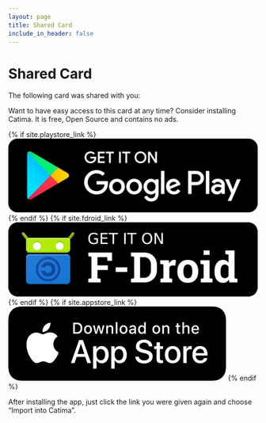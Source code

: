 ```yaml
---
layout: page
title: Shared Card
include_in_header: false
---
```


# Shared Card

The following card was shared with you:

<div id="sharedCardInfo" class="cardStyle" itemscope itemtype="https://schema.org/ProgramMembership">
    <strong id="sharedCardInfoStore" itemprop="hostingOrganization"></strong>
    <p><canvas id="sharedCardInfoBarcode"></canvas></p>
    <div id="sharedCardInfoCardID" itemprop="membershipNumber"></div>
    <div id="sharedCardInfoBalance"></div>
    <div id="sharedCardInfoExpiry"></div>
    <div id="sharedCardInfoNote"></div>
</div>

Want to have easy access to this card at any time? Consider installing Catima. It is free, Open Source and contains no ads.

<div>
    {% if site.playstore_link %}
        <a class="playStoreLink" href="{{site.playstore_link}}"><img class="playStore" src="/assets/playstore.png"></a>
    {% endif %}
    {% if site.fdroid_link %}
        <a class="fdroidLink" href="{{site.fdroid_link}}"><img class="fdroid" src="/assets/fdroid.png"></a>
    {% endif %}
    {% if site.appstore_link %}
        <a class="appStoreLink" href="{{site.appstore_link}}"><img class="appStore" src="/assets/appstore.png"></a>
    {% endif %}
</div>

After installing the app, just click the link you were given again and choose “Import into Catima”.

<script src="/assets/bwip-js-min.js"></script>
<script>
function androidToRGBA (color) {
  var colorArray = [];
  // split android color string into it's R,G,B and A components
  for (var i = 0; i < 4; i++) {
    colorArray.push(color % 256);
    color >>>= 8;
  }
  // remove alpha value from the original array
  // and store it as it"s own variable
  var alpha = colorArray.pop() / 255;
  // return the color in RGBA format
  return `rgba(${colorArray.reverse()},${alpha})`.replace("-", "");
}

function getTextColor (backgroundColor) {
  var rgba = backgroundColor.replace("rgba(", "").replace(")", "");
  var r = rgba.split(",")[0];
  var g = rgba.split(",")[1];
  var b = rgba.split(",")[2];
  // get YIQ ratio
  var yiq = ((r * 299) + (g * 587) + (b * 114)) / 1000;
  // return better contrasting color
  return (yiq >= 128) ? "black" : "white";
}

var setField = function(fieldName, value) {
  document.getElementById(`sharedCardInfo${fieldName}`).innerText = value;
}

var setProperty = function(propertyName, value) {
  document.documentElement.style.setProperty(propertyName, value)
}

if (window.location.hash) {
  var parts = decodeURIComponent(window.location.hash.substring(1)).split("&");

  // Defaults
  var data = {
      "store": null,
      "cardid": null,
      "barcodeid": null,
      "barcodetype": null,
      "balancetype": null,
      "expiry": null,
      "headercolor": null
  };

  parts.forEach(function(part) {
      kv = part.split("=", 2);
      key = kv[0];
      value = decodeURIComponent(kv[1].replace(/\+/g, " "));
      data[key] = value;
  });

  innerHTML = [];
  if (data["store"] != null) {
      setField("Store", data["store"]);
  };
  if (data["barcodetype"] != null) {
      catimaToBwipMap = {
          "AZTEC": "azteccode",
          "CODABAR": "rationalizedCodabar",
          "CODE_39": "code39",
          "CODE_93": "code93",
          "CODE_128": "code128",
          "DATA_MATRIX": "datamatrix",
          "EAN_8": "ean8",
          "EAN_13": "ean13",
          "ITF": "interleaved2of5",
          "MAXICODE": "maxicode",
          "PDF_417": "pdf417",
          "QR_CODE": "qrcode",
          "RSS_14": "databarexpanded",
          "RSS_EXPANDED": "databarexpanded",
          "UPC_A": "upca",
          "UPC_E": "upce"
      }

      try {
          bwipjs.toCanvas(document.getElementById("sharedCardInfoBarcode"), {
              bcid: catimaToBwipMap[data["barcodetype"]],
              text: data["barcodeid"] ?? data["cardid"],
              includetext: false,
              backgroundcolor: "ffffff",
              padding: 2
          });
      } catch (e) {
          // `e` may be a string or Error object
      }
  }

  if (data["cardid"] != null) {
      setField("CardID", data["cardid"]);
  };
  if (data["balance"] != null) {
      setField("Balance", `${data["balance"]} ${data["balancetype"] ?? "points"}`);
  };
  if (data["expiry"] != null) {
      setField("Expiry", new Date(parseInt(data["expiry"])).toLocaleDateString())
  };
  if (data["note"] != null) {
      setField("Note", data["note"]);
  }

  // only run color calculations when values are set
  // otherwise use defaults
  if (data["headercolor"] != null) {
    var accentColor = androidToRGBA(data["headercolor"]);
    var textColor = getTextColor(accentColor);
  } else {
    var accentColor = "#235";
    var textColor = "#FFF"
  }

  setProperty("--card-accent-color", accentColor)
  setProperty("--card-text-color", textColor)

}

</script>
